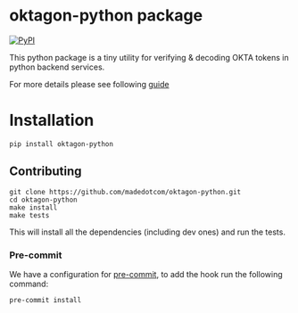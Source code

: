 # oktagon-python package

[![PyPI](https://img.shields.io/pypi/v/oktagon-python?logo=pypi&logoColor=white&style=for-the-badge)](https://pypi.org/project/oktagon-python/)

This python package is a tiny utility for verifying & decoding OKTA tokens in python backend services.

For more details please see following [guide](https://github.com/madedotcom/oktagon/docs/oktagon_integration.md)

# Installation

    pip install oktagon-python


## Contributing

    git clone https://github.com/madedotcom/oktagon-python.git
    cd oktagon-python
    make install
    make tests

This will install all the dependencies (including dev ones) and run the tests.

### Pre-commit

We have a configuration for [pre-commit](https://github.com/pre-commit/pre-commit), to add the hook run the following command:

    pre-commit install
